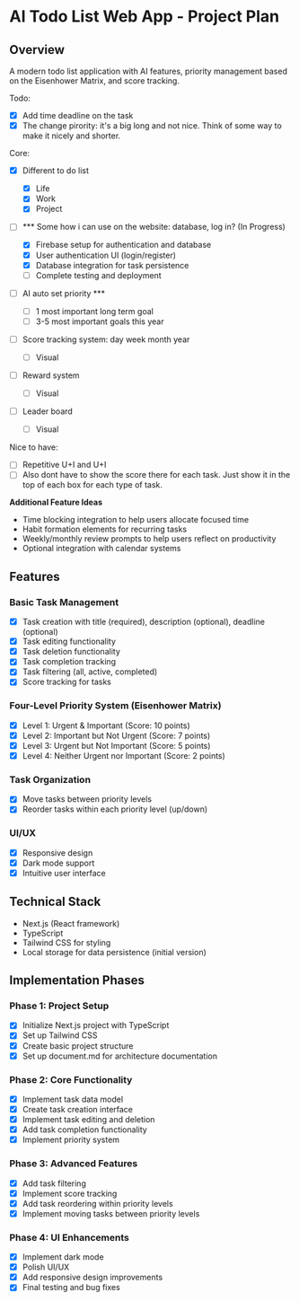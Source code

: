 # AI Todo List Web App - Project Plan

## Overview

A modern todo list application with AI features, priority management based on the Eisenhower Matrix, and score tracking.

Todo:

* [X] Add time deadline on the task
* [X] The change pirority: it's a big long and not nice. Think of some way to make it nicely and shorter.

Core:

* [X] Different to do list

  * [X] Life
  * [X] Work
  * [X] Project
* [ ] *** Some how i can use on the website: database, log in? (In Progress)
  * [X] Firebase setup for authentication and database
  * [X] User authentication UI (login/register)
  * [X] Database integration for task persistence
  * [ ] Complete testing and deployment

* [ ] AI auto set priority ***

  * [ ] 1 most important long term goal
  * [ ] 3-5 most important goals this year
* [ ] Score tracking system: day week month year

  * [ ] Visual
* [ ] Reward system

  * [ ] Visual
* [ ] Leader board

  * [ ] Visual

Nice to have:

- [ ] Repetitive U+I and U+I
- [ ] Also dont have to show the score there for each task. Just show it in the top of each box for each type of task.

**Additional Feature Ideas**

* Time blocking integration to help users allocate focused time
* Habit formation elements for recurring tasks
* Weekly/monthly review prompts to help users reflect on productivity
* Optional integration with calendar systems

## Features

### Basic Task Management

- [X] Task creation with title (required), description (optional), deadline (optional)
- [X] Task editing functionality
- [X] Task deletion functionality
- [X] Task completion tracking
- [X] Task filtering (all, active, completed)
- [X] Score tracking for tasks

### Four-Level Priority System (Eisenhower Matrix)

- [X] Level 1: Urgent & Important (Score: 10 points)
- [X] Level 2: Important but Not Urgent (Score: 7 points)
- [X] Level 3: Urgent but Not Important (Score: 5 points)
- [X] Level 4: Neither Urgent nor Important (Score: 2 points)

### Task Organization

- [X] Move tasks between priority levels
- [X] Reorder tasks within each priority level (up/down)

### UI/UX

- [X] Responsive design
- [X] Dark mode support
- [X] Intuitive user interface

## Technical Stack

- Next.js (React framework)
- TypeScript
- Tailwind CSS for styling
- Local storage for data persistence (initial version)

## Implementation Phases

### Phase 1: Project Setup

- [X] Initialize Next.js project with TypeScript
- [X] Set up Tailwind CSS
- [X] Create basic project structure
- [X] Set up document.md for architecture documentation

### Phase 2: Core Functionality

- [X] Implement task data model
- [X] Create task creation interface
- [X] Implement task editing and deletion
- [X] Add task completion functionality
- [X] Implement priority system

### Phase 3: Advanced Features

- [X] Add task filtering
- [X] Implement score tracking
- [X] Add task reordering within priority levels
- [X] Implement moving tasks between priority levels

### Phase 4: UI Enhancements

- [X] Implement dark mode
- [X] Polish UI/UX
- [X] Add responsive design improvements
- [X] Final testing and bug fixes
